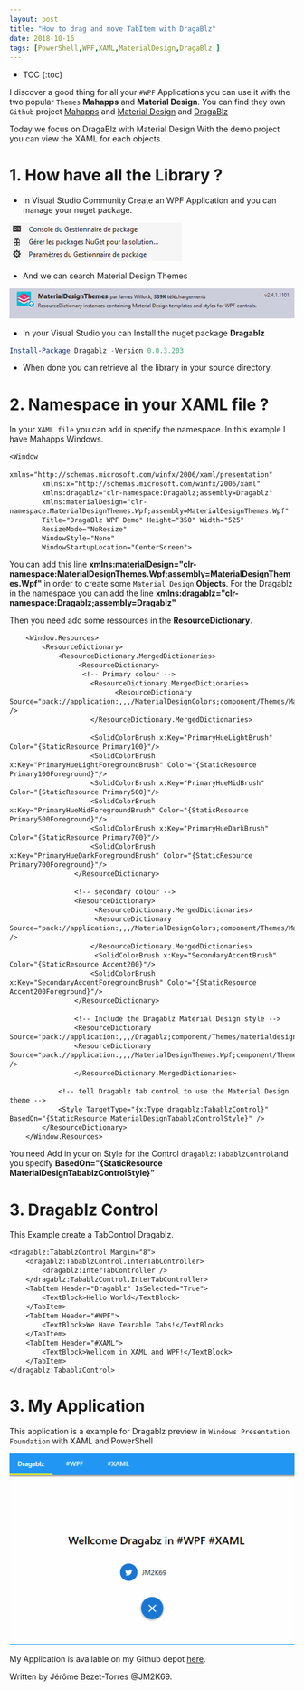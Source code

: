 ```yaml
---
layout: post
title: "How to drag and move TabItem with DragaBlz"
date: 2018-10-16
tags: [PowerShell,WPF,XAML,MaterialDesign,DragaBlz ]
---
```


* TOC
{:toc}

I discover a good thing for all your `#WPF` Applications you can use it with the two popular `Themes` **Mahapps** and **Material Design**. You can find they own `Github` project [Mahapps](https://github.com/MahApps/MahApps.Metro) and [Material Design](https://github.com/MaterialDesignInXAML/MaterialDesignInXamlToolkit) and [DragaBlz](https://github.com/ButchersBoy/Dragablz)

Today we focus on DragaBlz with Material Design
With the demo project you can view the XAML for each objects.
# 1.  How have all the Library ?

* In Visual Studio Community Create an WPF Application and you can manage your nuget package.

![ComputerSection](/img/VS2017N.PNG)

* And we can search Material Design Themes

![ComputerSection](/img/MD1.PNG)

* In your Visual Studio you can Install the nuget package **Dragablz**
```powershell
Install-Package Dragablz -Version 0.0.3.203
```
* When done you can retrieve all the library in your source directory.



# 2.  Namespace in your XAML file ?

In your `XAML file` you can add in specify the namespace. In this example I have Mahapps Windows.

```XAML
<Window 
        xmlns="http://schemas.microsoft.com/winfx/2006/xaml/presentation"
        xmlns:x="http://schemas.microsoft.com/winfx/2006/xaml"
        xmlns:dragablz="clr-namespace:Dragablz;assembly=Dragablz"
        xmlns:materialDesign="clr-namespace:MaterialDesignThemes.Wpf;assembly=MaterialDesignThemes.Wpf"
        Title="DragaBlz WPF Demo" Height="350" Width="525"
        ResizeMode="NoResize"
        WindowStyle="None"
        WindowStartupLocation="CenterScreen">
```
You can add this line
**xmlns:materialDesign="clr-namespace:MaterialDesignThemes.Wpf;assembly=MaterialDesignThemes.Wpf"** in order to create some `Material Design` **Objects**.
For the Dragablz in the namespace you can add the line
 **xmlns:dragablz="clr-namespace:Dragablz;assembly=Dragablz"**


Then you need add some ressources in the **ResourceDictionary**. 
```XAML
    <Window.Resources>
        <ResourceDictionary>
            <ResourceDictionary.MergedDictionaries>
                 <ResourceDictionary>
                  <!-- Primary colour -->
                    <ResourceDictionary.MergedDictionaries>
                          <ResourceDictionary Source="pack://application:,,,/MaterialDesignColors;component/Themes/MaterialDesignColor.Blue.xaml" />
                    </ResourceDictionary.MergedDictionaries>
                    
                    <SolidColorBrush x:Key="PrimaryHueLightBrush" Color="{StaticResource Primary100}"/>
                    <SolidColorBrush x:Key="PrimaryHueLightForegroundBrush" Color="{StaticResource Primary100Foreground}"/>
                    <SolidColorBrush x:Key="PrimaryHueMidBrush" Color="{StaticResource Primary500}"/>
                    <SolidColorBrush x:Key="PrimaryHueMidForegroundBrush" Color="{StaticResource Primary500Foreground}"/>
                    <SolidColorBrush x:Key="PrimaryHueDarkBrush" Color="{StaticResource Primary700}"/>
                    <SolidColorBrush x:Key="PrimaryHueDarkForegroundBrush" Color="{StaticResource Primary700Foreground}"/>
                </ResourceDictionary>
 
                <!-- secondary colour -->
                <ResourceDictionary>
                     <ResourceDictionary.MergedDictionaries>
                     <ResourceDictionary Source="pack://application:,,,/MaterialDesignColors;component/Themes/MaterialDesignColor.Yellow.xaml" />
                    </ResourceDictionary.MergedDictionaries>
                     <SolidColorBrush x:Key="SecondaryAccentBrush" Color="{StaticResource Accent200}"/>
                    <SolidColorBrush x:Key="SecondaryAccentForegroundBrush" Color="{StaticResource Accent200Foreground}"/>
                </ResourceDictionary>
 
                <!-- Include the Dragablz Material Design style -->
                <ResourceDictionary Source="pack://application:,,,/Dragablz;component/Themes/materialdesign.xaml"/>
                <ResourceDictionary Source="pack://application:,,,/MaterialDesignThemes.Wpf;component/Themes/MaterialDesignTheme.Defaults.xaml" />  
                </ResourceDictionary.MergedDictionaries>
 
            <!-- tell Dragablz tab control to use the Material Design theme -->
            <Style TargetType="{x:Type dragablz:TabablzControl}" BasedOn="{StaticResource MaterialDesignTabablzControlStyle}" />
        </ResourceDictionary>
    </Window.Resources>        
```
You need Add in your on Style for the Control `dragablz:TabablzControl`and you specify **BasedOn="{StaticResource MaterialDesignTabablzControlStyle}"**
# 3. Dragablz Control
This Example create a TabControl Dragablz.
```XAML
<dragablz:TabablzControl Margin="8">
    <dragablz:TabablzControl.InterTabController>
        <dragablz:InterTabController />
    </dragablz:TabablzControl.InterTabController>
    <TabItem Header="Dragablz" IsSelected="True">
        <TextBlock>Hello World</TextBlock>
    </TabItem>
    <TabItem Header="#WPF">
        <TextBlock>We Have Tearable Tabs!</TextBlock>
    </TabItem>
    <TabItem Header="#XAML">
        <TextBlock>Wellcom in XAML and WPF!</TextBlock>
    </TabItem>
</dragablz:TabablzControl>
```
# 3. My Application

This application is a example for Dragablz preview in `Windows Presentation Foundation` with XAML and PowerShell

![ComputerSection](/img/DagaBlz.gif)
 
My Application is available on my Github depot [here](https://github.com/JM2K69/Powershell_WPF_GUI/tree/master/Projects/DragaBlz).

Written by Jérôme Bezet-Torres @JM2K69.
